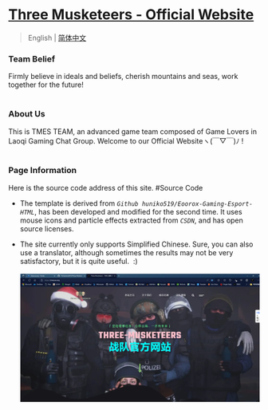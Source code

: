 # [ Three Musketeers - Official Website ](https://tmes.eu.org/)

> English | [简体中文](README_CN.md) <br>

### Team Belief
Firmly believe in ideals and beliefs, cherish mountains and seas, work together for the future!<br><br>


### About Us
This is TMES TEAM, an advanced game team composed of Game Lovers in Laoqi Gaming Chat Group. Welcome to our Official Websiteヽ(￣▽￣)ﾉ !<br><br>


### Page Information
Here is the source code address of this site.   #Source Code<br>

- The template is derived from <i>`Github huniko519/Eoorox-Gaming-Esport-HTML`</i>, has been developed and modified for the second time. It uses mouse icons and particle effects extracted from <i>`CSDN`</i>, and has open source licenses.<br>

-  The site currently only supports Simplified Chinese. Sure, you can also use a translator, although sometimes the results may not be very satisfactory, but it is quite useful. &nbsp;:)<br><br>
[![Index Preview](img/blog/inner_b1.webp "Index")](https://tmes.eu.org/)
